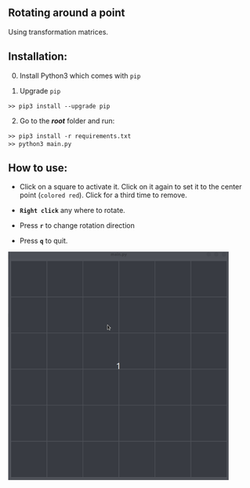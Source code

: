 ## Rotating around a point

Using transformation matrices.

## Installation:

0. Install Python3 which comes with ``pip``

1. Upgrade ``pip``

```
>> pip3 install --upgrade pip
```
2. Go to the ***root*** folder and run:

```
>> pip3 install -r requirements.txt
>> python3 main.py
```

## How to use:

- Click on a square to activate it. Click on it again to set it to the center point (``colored red``). Click for a third time to remove.

- **``Right click``** any where to rotate.

- Press **``r``** to change rotation direction

- Press **``q``** to quit.

<img src="preview/rotate.gif" width=450 />
